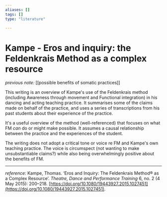 ```yaml
---
aliases: []
tags: []
type: "literature"

---
```


# Kampe - Eros and inquiry: the Feldenkrais Method as a complex resource

_previous note:_ [[possible benefits of somatic practices]]

This writing is an overview of Kampe's use of the Feldenkrais method (including Awareness through movement and Functional integration) in his dancing and acting teaching practice. It summarises some of the claims made on behalf of the practice, and uses a series of transcriptions from his past students about their experience of the practice. 

It's a useful overview of the method (well-referenced) that focuses on what FM _can_ do or might make possible. It assumes a causal relationship between the practice and the experiences of the student. 

The writing does not adopt a critical tone or voice re FM and Kampe's own teaching practice. The voice is circumspect (not wanting to make unsubstantiable claims?) while also  being overwhelmingly positive about the benefits of FM. 


---

_reference:_ Kampe, Thomas. ‘Eros and Inquiry: The Feldenkrais Method® as a Complex Resource’. _Theatre, Dance and Performance Training_ 6, no. 2 (4 May 2015): 200–218. [https://doi.org/10.1080/19443927.2015.1027451](https://doi.org/10.1080/19443927.2015.1027451).